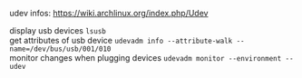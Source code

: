 udev infos: https://wiki.archlinux.org/index.php/Udev

display usb devices `lsusb`  
get attributes of usb device `udevadm info --attribute-walk --name=/dev/bus/usb/001/010`  
monitor changes when plugging devices `udevadm monitor --environment --udev`  

 